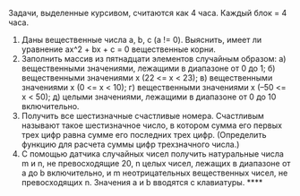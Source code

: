 Задачи, выделенные курсивом, считаются как 4 часа. Каждый блок = 4 часа.
1. Даны вещественные числа a, b, c (a != 0). Выяснить, имеет ли уравнение ax^2 + bx + c = 0 вещественные корни.
2.  Заполнить массив из пятнадцати элементов случайным образом: 
   а) вещественными значениями, лежащими в диапазоне от 0 до 1; 
   б) вещественными значениями х (22 <= х < 23); 
   в) вещественными значениями х (0 <= х < 10); 
   г) вещественными значениями х (–50 <= х < 50); 
   д) целыми значениями, лежащими в диапазоне от 0 до 10 включительно.
3. Получить все шестизначные счастливые номера. Счастливым называют такое шестизначное число, в котором сумма его первых трех цифр равна сумме его последних трех цифр. (Определить функцию для расчета суммы цифр трехзначного числа.)
4. С помощью датчика случайных чисел получить натуральные числа m и n, не 
превосходящие 20, n целых чисел, лежащих в диапазоне от a до b включительно, и m неотрицательных вещественных чисел, не превосходящих n. Значения a и b вводятся с клавиатуры. ****